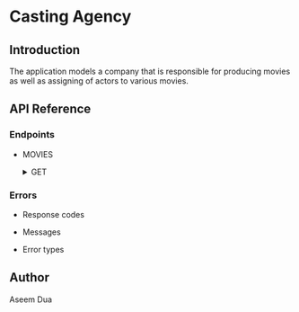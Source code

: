 # Casting Agency

## Introduction
The application models a company that is responsible for producing movies as well as assigning of actors to various movies.

## API Reference

### Endpoints

* MOVIES
    <details>
    <summary>GET</summary>

    * Request URL - /movies
    * Response
        * Success
            * Code - 200
            * Content -
            ```javascript
                {
                    "success": True,
                    "movies": movies
                }
            ```
        * Error
            * Code- 422
            * Content -
            ```yaml
             {
                 "success": False,
                 "error": 422,
                 "message": "unprocessable"
             }
             ```

    </details>

### Errors

* Response codes

* Messages

* Error types

## Author

Aseem Dua

